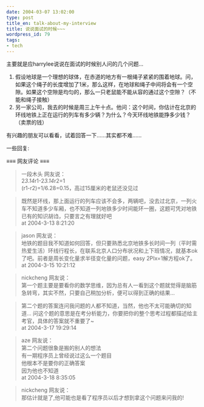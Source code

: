 ```yaml
---
date: 2004-03-07 13:02:00
type: post
title_en: talk-about-my-interview
title: 说说面试的时候~~~
wordpress_id: 79
tags:
- tech
---
```


主要就是应harrylee说说在面试的时候别人问的几个问题...  
  
1. 假设地球是一个理想的球体，在赤道的地方有一根绳子紧紧的围着地球。问，如果这个绳子的长度增加了1米，那么这样，在地球和绳子中间将会有一个空隙。如果这个空隙是均匀的，那么一只老鼠能不能从容的通过这个空隙？（不能和绳子接触）  
2. 另一家公司，我去的时候是周三上午十点。他问：这个时间，你估计在北京的环线地铁上正在运行的列车有多少辆？为什么？今天环线地铁能挣多少钱？（卖票的钱）  
  
有兴趣的朋友可以看看，试着回答一下......其实都不难......  
  
一些回复:  
  
≡≡≡ 网友评论 ≡≡≡  
  
>一段木头 网友说：  
2*3.14*r1-2*3.14*r2=1  
(r1-r2)=1/6.28=0.15，高过15厘米的老鼠还没见过  
  
>既然是环线，那上面运行的列车应该不会多，两辆吧，没去过北京，一列火车不知道多少车厢，也不知道一列地铁多少时间能环一圈，这题可凭对地铁已有的知识胡诌，只要言之有理就好吧  
at 2004-3-13 8:21:20  
  
>jason 网友说：  
地铁的题目我不知道如何回答，但只要熟悉北京地铁多长时间一列（平时需热爱生活）环线行程长，在联系北京人口分布状况和上下班情况，就基本ok了吧。前者是周长变化量求半径变化量的问题，easy 2PIx=1解方程ok了。  
at 2004-3-15 10:21:12  
  
>nickcheng 网友说：  
第一个题主要是要看你的数学思维，因为总有人一看到这个题就觉得是脑筋急转弯，其实不然，只要自己稍加分析，便可以得到正确的结果...  
  
>第二个题的答案连问我问题的人都不知道，当然，他也不太可能确切的知道... 问这个题的意思是在考分析能力，你要把你的整个思考过程都描述给主考官，具体的答案就不重要了~  
at 2004-3-17 19:29:14  
  
>aze 网友说：  
第二个问题很象是搬的别人的想法  
有一期程序员上曾经说过这么一个题目  
他根本不是要你的正确答案  
因为他也不知道  
at 2004-3-18 8:35:05  
  
>nickcheng 网友说：  
那估计就是了,他可能也是看了程序员以后才想到拿这个问题来问我的!

